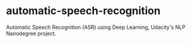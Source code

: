 # automatic-speech-recognition
Automatic Speech Recognition (ASR) using Deep Learning, Udacity's NLP Nanodegree project.
